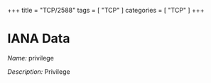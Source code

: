 +++
title = "TCP/2588"
tags = [ "TCP" ]
categories = [ "TCP" ]
+++

# IANA Data

_Name:_ privilege

_Description:_ Privilege

